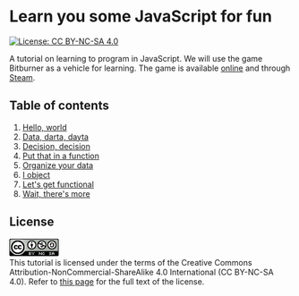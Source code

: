 # Learn you some JavaScript for fun

[![License: CC BY-NC-SA 4.0](https://img.shields.io/badge/License-CC%20BY--NC--SA%204.0-blue.svg)](http://creativecommons.org/licenses/by-nc-sa/4.0/)

A tutorial on learning to program in JavaScript. We will use the game Bitburner
as a vehicle for learning. The game is available
[online](https://danielyxie.github.io/bitburner/) and through
[Steam](https://store.steampowered.com/app/1812820/Bitburner/).

## Table of contents

1. [Hello, world](doc/hello.md)
1. [Data, darta, dayta](doc/data.md)
1. [Decision, decision](doc/decide.md)
1. [Put that in a function](doc/function.md)
1. [Organize your data](doc/organize.md)
1. [I object](doc/object.md)
1. [Let's get functional](doc/fp.md)
1. [Wait, there's more](doc/bye.md)

## License

![CC BY-NC-SA 4.0](image/cc.png "CC BY-NC-SA 4.0") \
This tutorial is licensed under the terms of the Creative Commons Attribution-NonCommercial-ShareAlike
4.0 International (CC BY-NC-SA 4.0). Refer to [this page](https://creativecommons.org/licenses/by-nc-sa/4.0/legalcode)
for the full text of the license.
